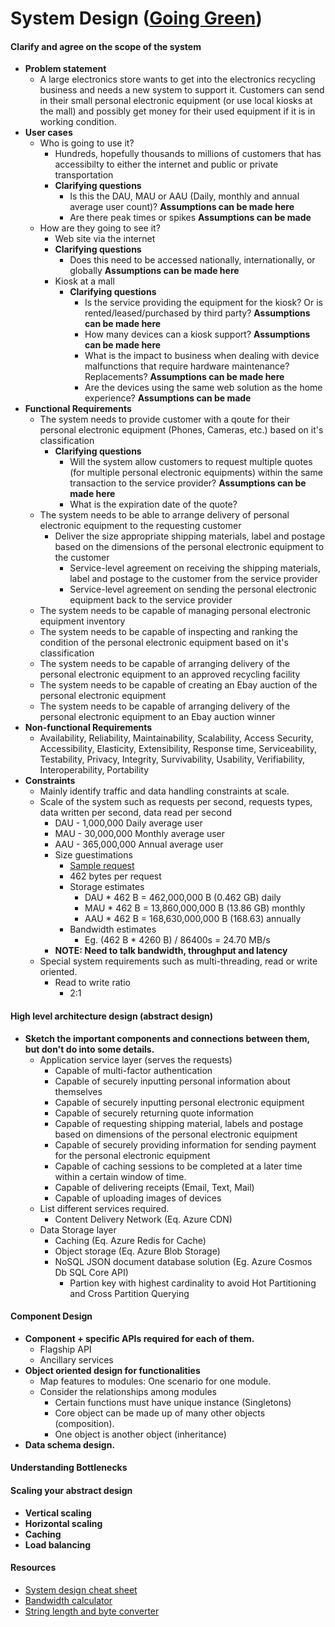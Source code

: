 # System Design ([Going Green](http://fundamentalsofsoftwarearchitecture.com/katas/kata?id=GoingGreen))
#### Clarify and agree on the scope of the system
* **Problem statement**
  * A large electronics store wants to get into the electronics recycling business and needs a new system to support it. Customers can send in their small personal electronic equipment (or use local kiosks at the mall) and possibly get money for their used equipment if it is in working condition.
* **User cases**
  * Who is going to use it?
    * Hundreds, hopefully thousands to millions of customers that has accessibilty to either the internet and public or private transportation
    * **Clarifying questions**
       * Is this the DAU, MAU or AAU (Daily, monthly and annual average user count)? **Assumptions can be made here**
       * Are there peak times or spikes **Assumptions can be made**
  * How are they going to see it?
    * Web site via the internet
    *  **Clarifying questions**
       * Does this need to be accessed nationally, internationally, or globally **Assumptions can be made here**
    * Kiosk at a mall
      * **Clarifying questions**
        * Is the service providing the equipment for the kiosk? Or is rented/leased/purchased by third party? **Assumptions can be made here**
        * How many devices can a kiosk support? **Assumptions can be made here**
        * What is the impact to business when dealing with device malfunctions that require hardware maintenance? Replacements? **Assumptions can be made here**
        * Are the devices using the same web solution as the home experience? **Assumptions can be made**
* **Functional Requirements**
  * The system needs to provide customer with a qoute for their personal electronic equipment (Phones, Cameras, etc.) based on it's classification
    * **Clarifying questions** 
      * Will the system allow customers to request multiple quotes (for multiple personal electronic equipments) within the same transaction to the service provider? **Assumptions can be made here**
      * What is the expiration date of the quote?
  * The system needs to be able to arrange delivery of personal electronic equipment to the requesting customer
    * Deliver the size appropriate shipping materials, label and postage based on the dimensions of the personal electronic equipment to the customer
      * Service-level agreement on receiving the shipping materials, label and postage to the customer from the service provider
      * Service-level agreement on sending the personal electronic equipment back to the service provider
   * The system needs to be capable of managing personal electronic equipment inventory
   * The system needs to be capable of inspecting and ranking the condition of the personal electronic equipment based on it's classification
   * The system needs to be capable of arranging delivery of the personal electronic equipment to an approved recycling facility
   * The system needs to be capable of creating an Ebay auction of the personal electronic equipment
   * The system needs to be capable of arranging delivery of the personal electronic equipment to an Ebay auction winner
* **Non-functional Requirements**
  * Availability, Reliability, Maintainability, Scalability, Access Security, Accessibility, Elasticity, Extensibility, Response time, Serviceability, Testability, Privacy, Integrity, Survivability, Usability, Verifiability, Interoperability, Portability
* **Constraints**
  * Mainly identify traffic and data handling constraints at scale.
  * Scale of the system such as requests per second, requests types, data written per second, data read per second
    * DAU - 1,000,000 Daily average user
    * MAU - 30,000,000 Monthly average user
    * AAU - 365,000,000 Annual average user
    * Size guestimations
       * [Sample request](https://pastebin.com/cHZTncv9)
       * 462 bytes per request
       * Storage estimates
         * DAU * 462 B = 462,000,000 B (0.462 GB) daily
         * MAU * 462 B = 13,860,000,000 B (13.86 GB) monthly
         * AAU * 462 B = 168,630,000,000 B (168.63) annually
       * Bandwidth estimates
         * Eg. (462 B * 4260 B) / 86400s = 24.70 MB/s
    * **NOTE: Need to talk bandwidth, throughput and latency**
  * Special system requirements such as multi-threading, read or write oriented.
    * Read to write ratio
      * 2:1
#### High level architecture design (abstract design)
* **Sketch the important components and connections between them, but don't do into some details.**
  * Application service layer (serves the requests)
    * Capable of multi-factor authentication
    * Capable of securely inputting personal information about themselves
    * Capable of securely inputting personal electronic equipment
    * Capable of securely returning quote information
    * Capable of requesting shipping material, labels and postage based on dimensions of the personal electronic equipment
    * Capable of securely providing information for sending payment for the personal electronic equipment
    * Capable of caching sessions to be completed at a later time within a certain window of time.
    * Capable of delivering receipts (Email, Text, Mail)
    * Capable of uploading images of devices
  * List different services required.
    * Content Delivery Network (Eq. Azure CDN)
  * Data Storage layer
    * Caching (Eq. Azure Redis for Cache)
    * Object storage (Eq. Azure Blob Storage)
    * NoSQL JSON document database solution (Eg. Azure Cosmos Db SQL Core API)
      * Partion key with highest cardinality to avoid Hot Partitioning and Cross Partition Querying
#### Component Design
* **Component + specific APIs required for each of them.**
  * Flagship API
  * Ancillary services
* **Object oriented design for functionalities**
  * Map features to modules: One scenario for one module.
  * Consider the relationships among modules
    * Certain functions must have unique instance (Singletons)
    * Core object can be made up of many other objects (composition).
    * One object is another object (inheritance)
* **Data schema design.**
#### Understanding Bottlenecks
#### Scaling your abstract design
* **Vertical scaling**
* **Horizontal scaling**
* **Caching**
* **Load balancing**
#### Resources
  * [System design cheat sheet](https://gist.github.com/vasanthk/485d1c25737e8e72759f)
  * [Bandwidth calculator](https://www.calculator.net/bandwidth-calculator.html)
  * [String length and byte converter](https://mothereff.in/byte-counter)
